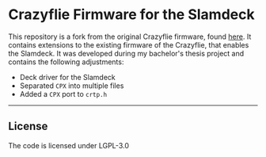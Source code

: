 # Crazyflie Firmware for the Slamdeck
This repository is a fork from the original Crazyflie firmware, found [here](https://github.com/bitcraze/crazyflie-firmware). It contains extensions to the existing firmware of the Crazyflie, that enables the Slamdeck. It was developed during my bachelor's thesis project and contains the following adjustments:

- Deck driver for the Slamdeck
- Separated `CPX` into multiple files
- Added a `CPX` port to `crtp.h`

---

## License
The code is licensed under LGPL-3.0
